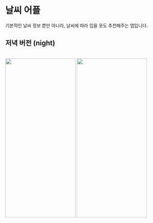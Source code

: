 # 날씨 어플
기본적인 날씨 정보 뿐만 아니라, 날씨에 따라 입을 옷도 추천해주는 앱입니다.<br>
## 저녁 버전 (night)
<br>
<img src = "https://github.com/quokka12/weatherApp/assets/120542153/5acf9f9b-cced-424f-85e7-0bf121c050fb" width="220" height="500">
<img src = "https://github.com/quokka12/weatherApp/assets/120542153/3f9377ce-22ee-4fb2-90eb-0ba61473495d" width="220" height="500">
